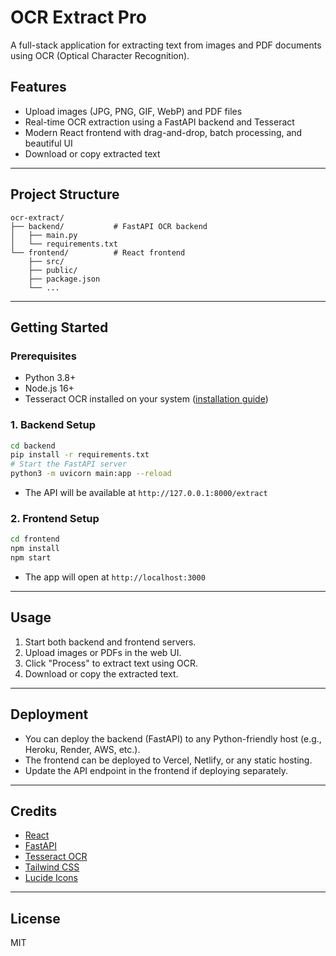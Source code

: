 # OCR Extract Pro

A full-stack application for extracting text from images and PDF documents using OCR (Optical Character Recognition).

## Features
- Upload images (JPG, PNG, GIF, WebP) and PDF files
- Real-time OCR extraction using a FastAPI backend and Tesseract
- Modern React frontend with drag-and-drop, batch processing, and beautiful UI
- Download or copy extracted text

---

## Project Structure
```
ocr-extract/
├── backend/           # FastAPI OCR backend
│   ├── main.py
│   └── requirements.txt
└── frontend/          # React frontend
    ├── src/
    ├── public/
    ├── package.json
    └── ...
```

---

## Getting Started

### Prerequisites
- Python 3.8+
- Node.js 16+
- Tesseract OCR installed on your system ([installation guide](https://github.com/tesseract-ocr/tesseract))

### 1. Backend Setup
```sh
cd backend
pip install -r requirements.txt
# Start the FastAPI server
python3 -m uvicorn main:app --reload
```
- The API will be available at `http://127.0.0.1:8000/extract`

### 2. Frontend Setup
```sh
cd frontend
npm install
npm start
```
- The app will open at `http://localhost:3000`

---

## Usage
1. Start both backend and frontend servers.
2. Upload images or PDFs in the web UI.
3. Click "Process" to extract text using OCR.
4. Download or copy the extracted text.

---

## Deployment
- You can deploy the backend (FastAPI) to any Python-friendly host (e.g., Heroku, Render, AWS, etc.).
- The frontend can be deployed to Vercel, Netlify, or any static hosting.
- Update the API endpoint in the frontend if deploying separately.

---

## Credits
- [React](https://react.dev/)
- [FastAPI](https://fastapi.tiangolo.com/)
- [Tesseract OCR](https://github.com/tesseract-ocr/tesseract)
- [Tailwind CSS](https://tailwindcss.com/)
- [Lucide Icons](https://lucide.dev/)

---

## License
MIT
